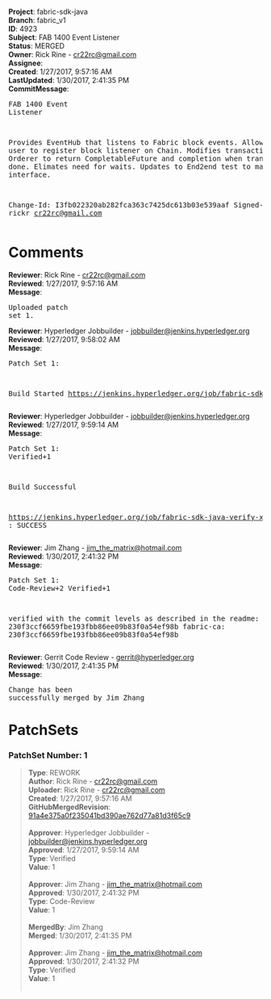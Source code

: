<strong>Project</strong>: fabric-sdk-java<br><strong>Branch</strong>: fabric_v1<br><strong>ID</strong>: 4923<br><strong>Subject</strong>: FAB 1400 Event Listener<br><strong>Status</strong>: MERGED<br><strong>Owner</strong>: Rick Rine - cr22rc@gmail.com<br><strong>Assignee</strong>:<br><strong>Created</strong>: 1/27/2017, 9:57:16 AM<br><strong>LastUpdated</strong>: 1/30/2017, 2:41:35 PM<br><strong>CommitMessage</strong>:<br><pre>FAB 1400 Event Listener

Provides EventHub that listens to Fabric block events.
Allows end user to register block listener on Chain.
Modifies transactions to Orderer to return CompletableFuture and completion when transaction is done.
   Elimates need for waits.
Updates to End2end test to match interface.

Change-Id: I3fb022320ab282fca363c7425dc613b03e539aaf
Signed-off-by: rickr <cr22rc@gmail.com>
</pre><h1>Comments</h1><strong>Reviewer</strong>: Rick Rine - cr22rc@gmail.com<br><strong>Reviewed</strong>: 1/27/2017, 9:57:16 AM<br><strong>Message</strong>: <pre>Uploaded patch set 1.</pre><strong>Reviewer</strong>: Hyperledger Jobbuilder - jobbuilder@jenkins.hyperledger.org<br><strong>Reviewed</strong>: 1/27/2017, 9:58:02 AM<br><strong>Message</strong>: <pre>Patch Set 1:

Build Started https://jenkins.hyperledger.org/job/fabric-sdk-java-verify-x86_64/51/</pre><strong>Reviewer</strong>: Hyperledger Jobbuilder - jobbuilder@jenkins.hyperledger.org<br><strong>Reviewed</strong>: 1/27/2017, 9:59:14 AM<br><strong>Message</strong>: <pre>Patch Set 1: Verified+1

Build Successful 

https://jenkins.hyperledger.org/job/fabric-sdk-java-verify-x86_64/51/ : SUCCESS</pre><strong>Reviewer</strong>: Jim Zhang - jim_the_matrix@hotmail.com<br><strong>Reviewed</strong>: 1/30/2017, 2:41:32 PM<br><strong>Message</strong>: <pre>Patch Set 1: Code-Review+2 Verified+1

verified with the commit levels as described in the readme:
fabric: 230f3ccf6659fbe193fbb86ee09b83f0a54ef98b
fabric-ca: 230f3ccf6659fbe193fbb86ee09b83f0a54ef98b</pre><strong>Reviewer</strong>: Gerrit Code Review - gerrit@hyperledger.org<br><strong>Reviewed</strong>: 1/30/2017, 2:41:35 PM<br><strong>Message</strong>: <pre>Change has been successfully merged by Jim Zhang</pre><h1>PatchSets</h1><h3>PatchSet Number: 1</h3><blockquote><strong>Type</strong>: REWORK<br><strong>Author</strong>: Rick Rine - cr22rc@gmail.com<br><strong>Uploader</strong>: Rick Rine - cr22rc@gmail.com<br><strong>Created</strong>: 1/27/2017, 9:57:16 AM<br><strong>GitHubMergedRevision</strong>: [91a4e375a0f235041bd390ae762d77a81d3f65c9](https://github.com/hyperledger-gerrit-archive/fabric-sdk-java/commit/91a4e375a0f235041bd390ae762d77a81d3f65c9)<br><br><strong>Approver</strong>: Hyperledger Jobbuilder - jobbuilder@jenkins.hyperledger.org<br><strong>Approved</strong>: 1/27/2017, 9:59:14 AM<br><strong>Type</strong>: Verified<br><strong>Value</strong>: 1<br><br><strong>Approver</strong>: Jim Zhang - jim_the_matrix@hotmail.com<br><strong>Approved</strong>: 1/30/2017, 2:41:32 PM<br><strong>Type</strong>: Code-Review<br><strong>Value</strong>: 1<br><br><strong>MergedBy</strong>: Jim Zhang<br><strong>Merged</strong>: 1/30/2017, 2:41:35 PM<br><br><strong>Approver</strong>: Jim Zhang - jim_the_matrix@hotmail.com<br><strong>Approved</strong>: 1/30/2017, 2:41:32 PM<br><strong>Type</strong>: Verified<br><strong>Value</strong>: 1<br><br></blockquote>
